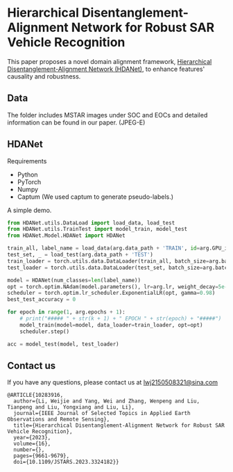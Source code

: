 # Hierarchical Disentanglement-Alignment Network for Robust SAR Vehicle Recognition

This paper proposes a novel domain alignment framework, <a href="https://ieeexplore.ieee.org/document/10283916">Hierarchical Disentanglement-Alignment Network (HDANet)</a>, to enhance features' causality and robustness.

## Data
The folder includes MSTAR images under SOC and EOCs and detailed information can be found in our paper. (JPEG-E)

## HDANet
Requirements
- Python 
- PyTorch 
- Numpy
- Captum (We used captum to generate pseudo-labels.)

A simple demo.
```python
from HDANet.utils.DataLoad import load_data, load_test
from HDANet.utils.TrainTest import model_train, model_test
from HDANet.Model.HDANet import HDANet

train_all, label_name = load_data(arg.data_path + 'TRAIN', id=arg.GPU_ids)
test_set, _ = load_test(arg.data_path + 'TEST')
train_loader = torch.utils.data.DataLoader(train_all, batch_size=arg.batch_size, shuffle=True)
test_loader = torch.utils.data.DataLoader(test_set, batch_size=arg.batch_size, shuffle=False)

model = HDANet(num_classes=len(label_name))
opt = torch.optim.NAdam(model.parameters(), lr=arg.lr, weight_decay=5e-4)
scheduler = torch.optim.lr_scheduler.ExponentialLR(opt, gamma=0.98)
best_test_accuracy = 0

for epoch in range(1, arg.epochs + 1):
    # print("##### " + str(k + 1) + " EPOCH " + str(epoch) + "#####")
    model_train(model=model, data_loader=train_loader, opt=opt)
    scheduler.step()

acc = model_test(model, test_loader)
```
## Contact us
If you have any questions, please contact us at lwj2150508321@sina.com

```
@ARTICLE{10283916,
  author={Li, Weijie and Yang, Wei and Zhang, Wenpeng and Liu, Tianpeng and Liu, Yongxiang and Liu, Li},
  journal={IEEE Journal of Selected Topics in Applied Earth Observations and Remote Sensing}, 
  title={Hierarchical Disentanglement-Alignment Network for Robust SAR Vehicle Recognition}, 
  year={2023},
  volume={16},
  number={},
  pages={9661-9679},
  doi={10.1109/JSTARS.2023.3324182}}
```
